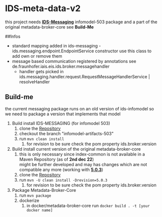 # IDS-meta-data-v2
this project needs <u>**IDS-Messaging**</u> infomodel-503 package and a part of the original metadata-broker-core see **Build-Me** 

##Infos
- standard mapping added in ids-messaging - ids.messaging.endpoint.EndpointService constructor use this class to add own or remove them
- message based communication registered by annotations see de.fraunhofer.iais.eis.ids.broker.messagehandler
  - handler gets picked in ids.messaging.handler.request.RequestMessageHandlerService | resolveHandler


## Build-me
the current messaging package runs on an old version of ids-infomodel so we need to package a version that implements that model

1. Build install IDS-MESSAGING (for infomodel 503)
   1. clone the <u>[Repository](https://github.com/International-Data-Spaces-Association/IDS-Messaging-Services.git) </u>
   2. checkout the branch "infomodel-artifacts-503"
   3. run <code>mvn clean install</code>
      1. for revision to be sure check the pom property ids.broker.version
2. Build install current version of the original metadata-broker-core
   1. this is only necessary since index-common is not available in a Maven Repository (as of **2nd dec 22**) </br> might be further developed and may has changes which are not compatible any more (working with <u>**5.0.3**</u>)
   2. clone the <u>[Repository](https://github.com/Mobility-Data-Space/MDS-Broker-Core.git) </u>
   3. run <code>mvn -U clean install -Drevision=5.0.3</code> 
      1. for revision to be sure check the pom property ids.broker.version
3. Package Metadata-Broker-Core
   1. run <code>mvn package</code>
   2. dockerize
      1. in docker/metadata-broker-core run <code>docker build . -t [your docker name]</code>